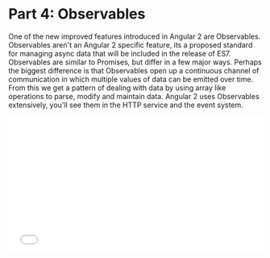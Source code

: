 # Part 4: Observables

One of the new improved features introduced in Angular 2 are Observables. Observables aren't an Angular 2 specific feature, its a proposed standard for managing async data that will be included in the release of ES7. Observables are similar to Promises, but differ in a few major ways. Perhaps the biggest difference is that Observables open up a continuous channel of communication in which multiple values of data can be emitted over time. From this we get a pattern of dealing with data by using array like operations to parse, modify and maintain data. Angular 2 uses Observables extensively, you'll see them in the HTTP service and the event system. 


<iframe height='268' scrolling='no' 
    src='//codepen.io/winkerVSbecks/embed/xZjGZo/?height=268&theme-id=21941&default-tab=result' 
    frameborder='no' 
    allowtransparency='true' 
    allowfullscreen='true' 
    style='width: 100%;'>
</iframe>